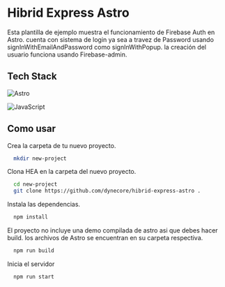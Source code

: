 
# Hibrid Express Astro

Esta plantilla de ejemplo muestra el funcionamiento de Firebase Auth en Astro. cuenta con sistema de login ya sea a travez de Password usando signInWithEmailAndPassword como signInWithPopup. la creación del usuario funciona usando Firebase-admin.


## Tech Stack


   ![Astro](https://img.shields.io/badge/astro-%23ff5a03.svg?style=for-the-badge&logo=astro&logoColor=white)

   ![JavaScript](https://img.shields.io/badge/javascript-F7DF1E?style=for-the-badge&logo=javascript&logoColor=000)


## Como usar

Crea la carpeta de tu nuevo proyecto.

```bash
  mkdir new-project
```
Clona HEA en la carpeta del nuevo proyecto.

```bash
  cd new-project
  git clone https://github.com/dynecore/hibrid-express-astro .
```

Instala las dependencias.

```bash
  npm install
```
El proyecto no incluye una demo compilada de astro asi que debes hacer build. los archivos de Astro se encuentran en su carpeta respectiva.

```bash
  npm run build
```
Inicia el servidor

```bash
  npm run start
```